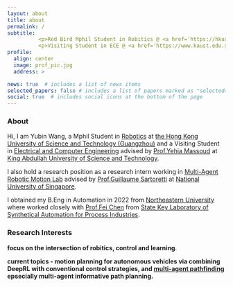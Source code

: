 ```yaml
---
layout: about
title: about
permalink: /
subtitle: 
          <p>Red Bird Mphil Student in Robitics @ <a href='https://hkust-gz.edu.cn/'>HKUST(GZ)</a></p> 
          <p>Visiting Student in ECE @ <a href='https://www.kaust.edu.sa/en'>KAUST</a></p>
profile: 
  align: center
  image: prof_pic.jpg
  address: >  

news: true  # includes a list of news items
selected_papers: false # includes a list of papers marked as "selected={true}"
social: true  # includes social icons at the bottom of the page
---
```

### About

Hi, I am Yubin Wang, a Mphil Student in [Robotics][roas] at [the Hong Kong University of Science and Technology (Guangzhou)][hkust(gz)] and a Visiting Student in [Electrical and Computer Engineering][ece] advised by [Prof.Yehia Massoud][itl] at [King Abdullah University of Science and Technology][kaust].    

I also hold a research position as a research intern working in [Multi-Agent Robotic Motion Lab][marmot] advised by [Prof.Guillaume Sartoretti][gui] at [National University of Singapore][nus].          

I obtained my B.Eng in Automation in 2022 from [Northeastern University][neu] where worked closely with [Prof.Fei Chen][fei] from [State Key Laboratory of Synthetical Automation for Process Industries][saps].

### Research Interests 
**focus on the intersection of robitics, control and learning**.     

**current topics -  motion planning for autonomous vehicles via combining DeepRL with conventional control strategies, and [multi-agent pathfinding][mapf] epsecially multi-agent informative path planning.**   


[ece]: https://cemse.kaust.edu.sa/ece
[itl]: https://cemse.kaust.edu.sa/itl
[meriem]: https://cemse.kaust.edu.sa/emang/people/person/taous-meriem-laleg-kirati
[kaust]: https://www.kaust.edu.sa/en
[gui]: https://marmotlab.org/bio.html
[marmot]: https://www.marmotlab.org
[nus]: https://www.nus.edu.sg
[neu]: https://www.neu.edu.cn 
[fei]: https://ancl.com.cn/
[saps]: http://www.sapi.neu.edu.cn/
[traffic]: https://marmotlab.org/projects/urban_traffic.html
[mapf]: http://mapf.info
[hkust(gz)]: https://hkust-gz.edu.cn/
[junma]: https://junma-ust.github.io/
[roas]: https://hkust-gz.edu.cn/academics/four-hubs/systems-hub/robotics-and-autonomous-systems

